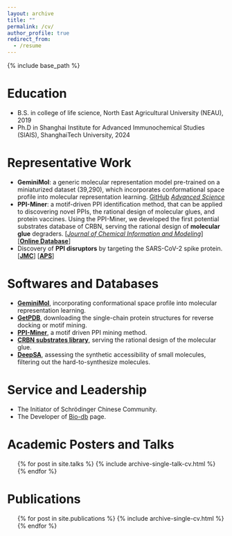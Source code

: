 ```yaml
---
layout: archive
title: ""
permalink: /cv/
author_profile: true
redirect_from:
  - /resume
---
```


{% include base_path %}

Education
======
* B.S. in college of life science, North East Agricultural University (NEAU), 2019
* Ph.D in Shanghai Institute for Advanced Immunochemical Studies (SIAIS), ShanghaiTech University, 2024

Representative Work
=====
* **GeminiMol**: a generic molecular representation model pre-trained on a miniaturized dataset (39,290), which incorporates conformational space profile into molecular representation learning. [GitHub](https://github.com/Wang-Lin-boop/GeminiMol) [_Advanced Science_](https://onlinelibrary.wiley.com/doi/10.1002/advs.202403998)     
* **PPI-Miner**: a motif-driven PPI identification method, that can be applied to discovering novel PPIs, the rational design of molecular glues, and protein vaccines. Using the PPI-Miner, we developed the first potential substrates database of CRBN, serving the rational design of **molecular glue** degraders. \[[_Journal of Chemical Information and Modeling_](https://pubs.acs.org/doi/full/10.1021/acs.jcim.2c01033)\] \[[**Online Database**](https://bailab.siais.shanghaitech.edu.cn/services/crbn-subslib)\]   
* Discovery of **PPI disruptors** by targeting the SARS-CoV-2 spike protein. \[[**JMC**](https://pubs.acs.org/doi/full/10.1021/acs.jmedchem.1c00320)\] \[[**APS**](https://www.nature.com/articles/s41401-021-00735-z)\]

Softwares and Databases
=====
* [**GeminiMol**](https://github.com/Wang-Lin-boop/GeminiMol), incorporating conformational space profile into molecular representation learning.
* [**GetPDB**](https://github.com/Wang-Lin-boop/Schrodinger-Script), downloading the single-chain protein structures for reverse docking or motif mining.
* [**PPI-Miner**](https://github.com/Wang-Lin-boop/PPI-Miner), a motif driven PPI mining method.
* [**CRBN substrates library**](https://bailab.siais.shanghaitech.edu.cn/services/crbn-subslib), serving the rational design of the molecular glue.
* [**DeepSA**](https://github.com/Wang-Lin-boop/DeepSA/tree/main), assessing the synthetic accessibility of small molecules, filtering out the hard-to-synthesize molecules.

Service and Leadership
======
* The Initiator of Schrödinger Chinese Community.
* The Developer of [Bio-db](https://wang-lin-boop.github.io/Biodb-Search/) page.

Academic Posters and Talks
======
  <ul>{% for post in site.talks %}
    {% include archive-single-talk-cv.html %}
  {% endfor %}</ul>

Publications
======
  <ul>{% for post in site.publications %}
    {% include archive-single-cv.html %}
  {% endfor %}</ul>

